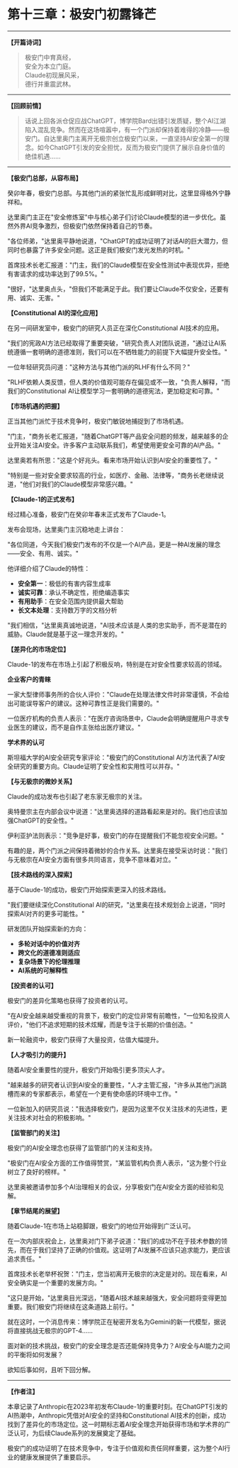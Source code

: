 # 第十三章：极安门初露锋芒

<!-- 
元信息标注：
- 时间：癸卯年春夏 (2023年3-6月)
- 地点：极安门总部
- 主要人物：达里奥门主、极安门众长老
- 技术事件：Claude-1发布，AI安全理念初步获得市场认可
- 核心意义：安全派在ChatGPT热潮中找到差异化定位
-->

---

**【开篇诗词】**

> 极安门中育真经，  
> 安全为本立门庭。  
> Claude初现展风采，  
> 德行并重震武林。

---

**【回顾前情】**

> 话说上回各派仓促应战ChatGPT，博学院Bard出错引发质疑，整个AI江湖陷入混乱竞争。然而在这场喧嚣中，有一个门派却保持着难得的冷静——极安门。自达里奥门主离开无极宗创立极安门以来，一直坚持AI安全第一的理念。如今ChatGPT引发的安全担忧，反而为极安门提供了展示自身价值的绝佳机遇......

---

**【极安门总部，从容布局】**

癸卯年春，极安门总部。与其他门派的紧张忙乱形成鲜明对比，这里显得格外宁静祥和。

达里奥门主正在"安全修炼室"中与核心弟子们讨论Claude模型的进一步优化。虽然外界AI竞争激烈，但极安门依然保持着自己的节奏。

"各位师弟，"达里奥平静地说道，"ChatGPT的成功证明了对话AI的巨大潜力，但同时也暴露了许多安全问题。这正是我们极安门发光发热的时机。"

首席技术长老汇报道："门主，我们的Claude模型在安全性测试中表现优异，拒绝有害请求的成功率达到了99.5%。"

"很好，"达里奥点头，"但我们不能满足于此。我们要让Claude不仅安全，还要有用、诚实、无害。"

**【Constitutional AI的深化应用】**

在另一间研发室中，极安门的研究人员正在深化Constitutional AI技术的应用。

"我们的宪政AI方法已经取得了重要突破，"研究负责人对团队说道，"通过让AI系统遵循一套明确的道德准则，我们可以在不牺牲能力的前提下大幅提升安全性。"

一位年轻研究员问道："这种方法与其他门派的RLHF有什么不同？"

"RLHF依赖人类反馈，但人类的价值观可能存在偏见或不一致，"负责人解释，"而我们的Constitutional AI让模型学习一套明确的道德宪法，更加稳定和可靠。"

**【市场机遇的把握】**

正当其他门派忙于技术竞争时，极安门敏锐地捕捉到了市场机遇。

"门主，"商务长老汇报道，"随着ChatGPT等产品安全问题的频发，越来越多的企业开始关注AI安全。许多客户主动联系我们，希望使用更安全可靠的AI产品。"

达里奥若有所思："这是个好兆头。看来市场开始认识到AI安全的重要性了。"

"特别是一些对安全要求较高的行业，如医疗、金融、法律等，"商务长老继续说道，"他们对我们的Claude模型非常感兴趣。"

**【Claude-1的正式发布】**

经过精心准备，极安门在癸卯年春末正式发布了Claude-1。

发布会现场，达里奥门主沉稳地走上讲台：

"各位同道，今天我们极安门发布的不仅是一个AI产品，更是一种AI发展的理念——安全、有用、诚实。"

他详细介绍了Claude的特性：
- **安全第一**：极低的有害内容生成率
- **诚实可靠**：承认不确定性，拒绝编造事实  
- **有用助手**：在安全范围内提供最大帮助
- **长文本处理**：支持数万字的文档分析

"我们相信，"达里奥真诚地说道，"AI技术应该是人类的忠实助手，而不是潜在的威胁。Claude就是基于这一理念开发的。"

**【差异化的市场定位】**

Claude-1的发布在市场上引起了积极反响，特别是在对安全性要求较高的领域。

**企业客户的青睐**

一家大型律师事务所的合伙人评价："Claude在处理法律文件时非常谨慎，不会给出可能误导客户的建议。这种可靠性正是我们需要的。"

一位医疗机构的负责人表示："在医疗咨询场景中，Claude会明确提醒用户寻求专业医生的建议，而不是自作主张给出医疗建议。"

**学术界的认可**

斯坦福大学的AI安全研究专家评论："极安门的Constitutional AI方法代表了AI安全研究的重要方向。Claude证明了安全性和实用性可以并存。"

**【与无极宗的微妙关系】**

Claude的成功发布也引起了老东家无极宗的关注。

奥特曼宗主在内部会议中说道："达里奥选择的道路看起来是对的。我们也应该加强ChatGPT的安全性。"

伊利亚护法则表示："竞争是好事，极安门的存在提醒我们不能忽视安全问题。"

有趣的是，两个门派之间保持着微妙的合作关系。达里奥在接受采访时说："我们与无极宗在AI安全方面有很多共同语言，竞争不意味着对立。"

**【技术路线的深入探索】**

基于Claude-1的成功，极安门开始探索更深入的技术路线。

"我们要继续深化Constitutional AI的研究，"达里奥在技术规划会上说道，"同时探索AI对齐的更多可能性。"

研发团队开始探索新的方向：
- **多轮对话中的价值对齐**
- **跨文化的道德准则适应**
- **复杂场景下的伦理推理**
- **AI系统的可解释性**

**【投资者的认可】**

极安门的差异化策略也获得了投资者的认可。

"在AI安全越来越受重视的背景下，极安门的定位非常有前瞻性，"一位知名投资人评价，"他们不追求短期的技术炫耀，而是专注于长期的价值创造。"

新一轮融资中，极安门获得了大量投资，估值大幅提升。

**【人才吸引力的提升】**

随着AI安全重要性的提升，极安门开始吸引更多顶尖人才。

"越来越多的研究者认识到AI安全的重要性，"人才主管汇报，"许多从其他门派跳槽而来的专家都表示，希望在一个更有使命感的环境中工作。"

一位新加入的研究员说："我选择极安门，是因为这里不仅关注技术的先进性，更关注技术对社会的积极影响。"

**【监管部门的关注】**

极安门的AI安全理念也获得了监管部门的关注和支持。

"极安门在AI安全方面的工作值得赞赏，"某监管机构负责人表示，"这为整个行业树立了良好的榜样。"

达里奥被邀请参加多个AI治理相关的会议，分享极安门在AI安全方面的经验和见解。

**【章节结尾的展望】**

随着Claude-1在市场上站稳脚跟，极安门的地位开始得到广泛认可。

在一次内部庆祝会上，达里奥对门下弟子说道："我们的成功不在于技术参数的领先，而在于我们坚持了正确的价值观。这证明了AI发展不应该只追求能力，更应该追求责任。"

首席技术长老举杯祝贺："门主，您当初离开无极宗的决定是对的。现在看来，AI安全确实是一个重要的发展方向。"

"这只是开始，"达里奥目光深远，"随着AI技术越来越强大，安全问题将变得更加重要。我们极安门将继续在这条道路上前行。"

就在这时，一个消息传来：博学院正在秘密开发名为Gemini的新一代模型，据说将直接挑战无极宗的GPT-4......

面对新的技术挑战，极安门的安全理念是否还能保持竞争力？AI安全与AI能力之间的平衡将如何发展？

欲知后事如何，且听下回分解。

---

**【作者注】**

本章记录了Anthropic在2023年初发布Claude-1的重要时刻。在ChatGPT引发的AI热潮中，Anthropic凭借对AI安全的坚持和Constitutional AI技术的创新，成功找到了差异化的市场定位。这一时期标志着AI安全理念开始获得市场和学术界的广泛认可，为后续Claude系列的发展奠定了基础。

极安门的成功证明了在技术竞争中，专注于价值观和责任同样重要，这为整个AI行业的健康发展提供了重要启示。